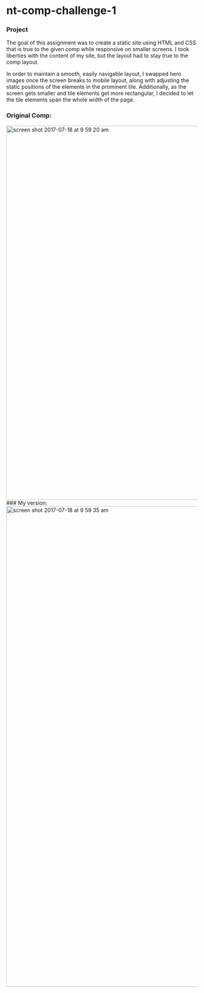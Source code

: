 # nt-comp-challenge-1

### Project
The goal of this assignment was to create a static site using HTML and CSS that is true to the given comp while responsive on smaller screens. I took liberties with the content of my site, but the layout had to stay true to the comp layout.

In order to maintain a smooth, easily navigable layout, I swapped hero images once the screen breaks to mobile layout, along with adjusting the static positions of the elements in the prominent tile. Additionally, as the screen gets smaller and tile elements get more rectangular, I decided to let the tile elements span the whole width of the page.

### Original Comp:
<img width="984" alt="screen shot 2017-07-18 at 9 59 20 am" src="https://user-images.githubusercontent.com/26471447/28327381-765ce6f6-6ba0-11e7-9eb7-6d587b089ebf.png">
### My version:
<img width="1265" alt="screen shot 2017-07-18 at 9 59 35 am" src="https://user-images.githubusercontent.com/26471447/28327380-764cd586-6ba0-11e7-8dd9-1bbb08880779.png">
